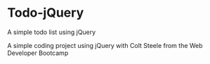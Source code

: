 # Todo-jQuery
A simple todo list using jQuery

A simple coding project using jQuery with Colt Steele from the Web Developer Bootcamp
